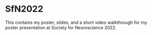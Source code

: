 # SfN2022

This contains my poster, slides, and a short video walkthrough for my poster presentation at Society for Neuroscience 2022.
